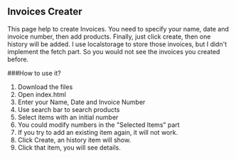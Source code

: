 ## Invoices Creater
  This page help to create Invoices. You need to specify your name, date and invoice number, then add products. Finally, just click create, then one history will be added. I use localstorage to store those invoices, but I didn't implement the fetch part. So you would not see the invoices you created before.

###How to use it?
  1. Download the files
  2. Open index.html
  3. Enter your Name, Date and Invoice Number
  4. Use search bar to search products
  5. Select items with an initial number
  6. You could modify numbers in the "Selected Items" part
  7. If you try to add an existing item again, it will not work.
  8. Click Create, an history item will show.
  9. Click that item, you will see details.
